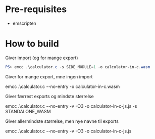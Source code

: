 # Pre-requisites

* emscripten

# How to build

Giver import (og for mange export)

```powershell
PS> emcc .\calculator.c -s SIDE_MODULE=1 -o calculator-in-c.wasm
```

Giver for mange export, mne ingen import

emcc .\calculator.c --no-entry -o calculator-in-c.wasm

Giver færrest exports og mindste størrelse

 emcc .\calculator.c --no-entry -v -O3 -o calculator-in-c-js.js -s STANDALONE_WASM

 Giver allermindste størrelse, men nye navne til exports

 emcc .\calculator.c --no-entry -v -O3 -o calculator-in-c-js.js
